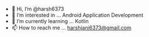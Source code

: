 - 👋 Hi, I’m @harsh6373
- 👀 I’m interested in ... Android Application Development
- 🌱 I’m currently learning ... Kotlin 
- 📫 How to reach me ... harshjani6373@gmail.com

<!---
harsh6373/harsh6373 is a ✨ special ✨ repository because its `README.md` (this file) appears on your GitHub profile.
You can click the Preview link to take a look at your changes.
--->
